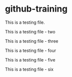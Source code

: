 # github-training

This is a testing file. 

This is a testing file - two

This is a testing file - three

This is a testing file - four

This is a testing file - five

This is a testing file - six